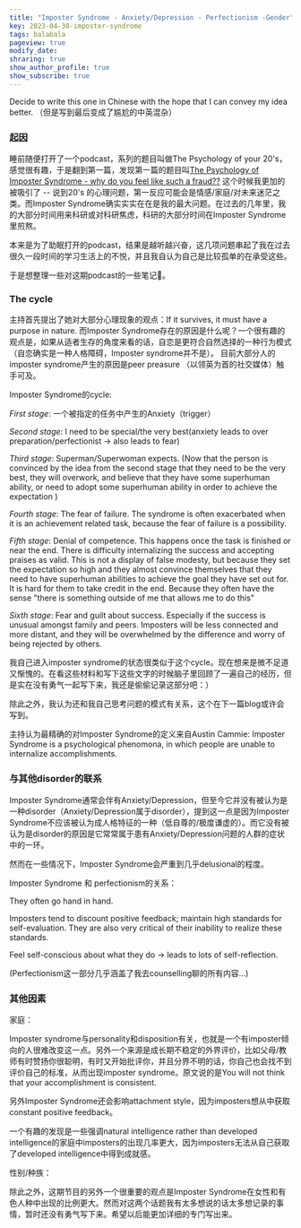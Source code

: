 ```yaml
---
title: "Imposter Syndrome - Anxiety/Depression - Perfectionism -Gender"
key: 2023-04-30-imposter-syndrome
tags: balabala
pageview: true
modify_date: 
shraring: true
show_author_profile: true
show_subscribe: true
---
```


Decide to write this one in Chinese with the hope that I can convey my idea better.
（但是写到最后变成了尴尬的中英混杂）

### 起因

睡前随便打开了一个podcast，系列的题目叫做The Psychology of your 20's，感觉很有趣，于是翻到第一篇，发现第一篇的题目叫[The Psychology of Imposter Syndrome - why do you feel like such a fraud??](https://open.spotify.com/episode/1FctRLPRJ3pKfDEeJSxUGs?si=Sk-mb9aHQkWRCK18NHgVew) 这个时候我更加的被吸引了 -- 说到20's 的心理问题，第一反应可能会是情感/家庭/对未来迷茫之类。而Imposter Syndrome确实实实在在是我的最大问题。在过去的几年里，我的大部分时间用来科研或对科研焦虑，科研的大部分时间在Imposter Syndrome里煎熬。

本来是为了助眠打开的podcast，结果是越听越兴奋，这几项问题串起了我在过去很久一段时间的学习生活上的不悦，并且我自认为自己是比较孤单的在承受这些。

于是想整理一些对这期podcast的一些笔记📒。


### The cycle

主持首先提出了她对大部分心理现象的观点：If it survives, it must have a purpose in nature. 而Imposter Syndrome存在的原因是什么呢？一个很有趣的观点是，如果从适者生存的角度来看的话，自恋是更符合自然选择的一种行为模式（自恋确实是一种人格障碍，Imposter syndrome并不是）。 目前大部分人的imposter syndrome产生的原因是peer preasure （以领英为首的社交媒体）触手可及。

Imposter Syndrome的cycle:

*First stage*: 一个被指定的任务中产生的Anxiety（trigger） 

*Second stage*: I need to be special/the very best(anxiety leads to over preparation/perfectionist -> also leads to fear) 

*Third stage*: Superman/Superwoman expects. (Now that the person is convinced by the idea from the second stage that they need to be the very best, they will overwork, and believe that they have some superhuman ability, or need to adopt some superhuman ability in order to achieve the expectation )

*Fourth stage*: The fear of failure. The syndrome is often exacerbated when it is an achievement related task, because the fear of failure is a possibility.

*Fifth stage*: Denial of competence. This happens once the task is finished or near the end. There is difficulty internalizing the success and accepting praises as valid. This is not a display of false modesty, but because they set the expectation so high and they almost convince themselves that they need to have superhuman abilities to achieve the goal they have set out for. It is hard for them to take credit in the end. Because they often have the sense "there is something outside of me that allows me to do this"

*Sixth stage*: Fear and guilt about success. Especially if the success is unusual amongst family and peers. Imposters will be less connected and more distant, and they will be overwhelmed by the difference and worry of being rejected by others.

我自己进入imposter syndrome的状态很类似于这个cycle。现在想来是微不足道又惭愧的。在看这些材料和写下这些文字的时候脑子里回顾了一遍自己的经历，但是实在没有勇气一起写下来，我还是偷偷记录这部分吧：）

除此之外，我认为还和我自己思考问题的模式有关系，这个在下一篇blog或许会写到。

主持认为最精确的对Imposter Syndrome的定义来自Austin Cammie:
Imposter Syndrome is a psychological phenomona, in which people are unable to internalize accomplishments.


### 与其他disorder的联系

Imposter Syndrome通常会伴有Anxiety/Depression，但至今它并没有被认为是一种disorder（Anxiety/Depression属于disorder），提到这一点是因为Imposter Syndrome不应该被认为成人格特征的一种（低自尊的/极度谦虚的）。而它没有被认为是disorder的原因是它常常属于患有Anxiety/Depression问题的人群的症状中的一环。

然而在一些情况下，Imposter Syndrome会严重到几乎delusional的程度。

Imposter Syndrome 和 perfectionism的关系：

They often go hand in hand.

Imposters tend to discount positive feedback; maintain high standards for self-evaluation. They are also very critical of their inability to realize these standards. 

Feel self-conscious about what they do -> leads to lots of self-reflection.

(Perfectionism这一部分几乎涵盖了我去counselling聊的所有内容...)


### 其他因素

家庭：

Imposter syndrome与personality和disposition有关，也就是一个有imposter倾向的人很难改变这一点。另外一个来源是成长期不稳定的外界评价，比如父母/教师有时赞扬你很聪明，有时又开始批评你，并且分界不明的话，你自己也会找不到评价自己的标准，从而出现imposter syndrome。原文说的是You will not think that your accomplishment is consistent.

另外Imposter Syndrome还会影响attachment style，因为imposters想从中获取constant positive feedback。


一个有趣的发现是一些强调natural intelligence rather than developed intelligence的家庭中imposters的出现几率更大，因为imposters无法从自己获取了developed intelligence中得到成就感。

性别/种族：

除此之外，这期节目的另外一个很重要的观点是Imposter Syndrome在女性和有色人种中出现的比例更大。然而对这两个话题我有太多想说的话太多想记录的事情，暂时还没有勇气写下来。希望以后能更加详细的专门写出来。
